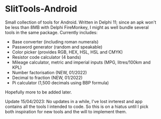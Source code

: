 # SlitTools-Android
Small collection of tools for Android.
Written in Delphi 11; since an apk won't be less than 8MB with Delphi FireMonkey, I might as well bundle several tools in the same package.
Currently includes:
- Base converter (including roman numerals)
- Password generator (random and speakable)
- Color picker (provides RGB, HEX, HSL, HSL and CMYK)
- Resistor code calculator (4 bands)
- Mileage calculator, metric and imperial inputs (MPG, litres/100km and KPL)
- Number factorisation (NEW, 01/2022)
- Decimal to fraction (NEW, 01/2022)
- Pi calculator (1,500 decimals using BBP formula)

Hopefully more to be added later.

Update 15/04/2023:
No updates in a while, I've lost inrterest and app contains all the tools I intended to code. So this is on a hiatus until I pick both inspiration for new tools and the will to implement them.
